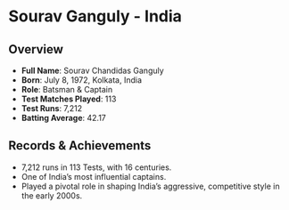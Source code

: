 # Sourav Ganguly - India

## Overview
- **Full Name**: Sourav Chandidas Ganguly
- **Born**: July 8, 1972, Kolkata, India
- **Role**: Batsman & Captain
- **Test Matches Played**: 113
- **Test Runs**: 7,212
- **Batting Average**: 42.17

## Records & Achievements
- 7,212 runs in 113 Tests, with 16 centuries.
- One of India’s most influential captains.
- Played a pivotal role in shaping India’s aggressive, competitive style in the early 2000s.
